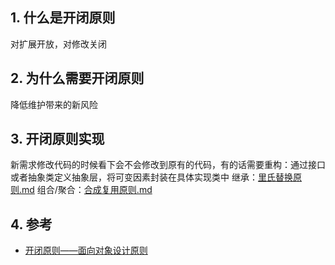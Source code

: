 ## 1. 什么是开闭原则
对扩展开放，对修改关闭

## 2. 为什么需要开闭原则
降低维护带来的新风险
## 3. 开闭原则实现
新需求修改代码的时候看下会不会修改到原有的代码，有的话需要重构：通过接口或者抽象类定义抽象层，将可变因素封装在具体实现类中
继承：[里氏替换原则.md](里氏替换原则.md)
组合/聚合：[合成复用原则.md](合成复用原则.md)
## 4. 参考
- [开闭原则——面向对象设计原则](http://c.biancheng.net/view/1322.html)
